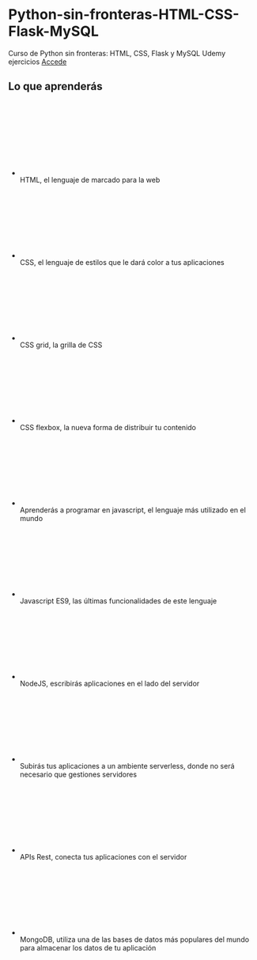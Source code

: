 # Python-sin-fronteras-HTML-CSS-Flask-MySQL
 Curso de Python sin fronteras: HTML, CSS, Flask y MySQL Udemy  ejercicios
<a href="https://www.udemy.com/course/python-sin-fronteras-html-css-mysql/">Accede</a>
<div class="clp-component-render"><span id="objective" class="in-page-offset-anchor"></span>
<div class="clp-component-render"><div class="ud-component--course-landing-page-udlite--whatwillyoulearn" data-component-props="{&quot;objectives&quot;:[&quot;HTML, el lenguaje de marcado para la web&quot;,&quot;CSS, el lenguaje de estilos que le dar\u00e1 color a tus aplicaciones&quot;,&quot;CSS grid, la grilla de CSS&quot;,&quot;CSS flexbox, la nueva forma de distribuir tu contenido&quot;,&quot;Aprender\u00e1s a programar en javascript, el lenguaje m\u00e1s utilizado en el mundo&quot;,&quot;Javascript ES9, las \u00faltimas funcionalidades de este lenguaje&quot;,&quot;NodeJS, escribir\u00e1s aplicaciones en el lado del servidor&quot;,&quot;Subir\u00e1s tus aplicaciones a un ambiente serverless, donde no ser\u00e1 necesario que gestiones servidores&quot;,&quot;APIs Rest, conecta tus aplicaciones con el servidor&quot;,&quot;MongoDB, utiliza una de las bases de datos m\u00e1s populares del mundo para almacenar los datos de tu aplicaci\u00f3n&quot;]}"><div class="what-you-will-learn--what-will-you-learn--mnJ5T"><h2 class="udlite-heading-xl what-you-will-learn--title--hropy">Lo que aprenderás</h2><div class="what-you-will-learn--content-spacing--3btHJ"><ul class="unstyled-list udlite-block-list what-you-will-learn--objectives-list--2cWZN"><li><div data-purpose="objective" class="udlite-block-list-item udlite-block-list-item-small udlite-block-list-item-tight udlite-block-list-item-neutral udlite-text-sm"><svg aria-hidden="true" focusable="false" class="udlite-icon udlite-icon-xsmall udlite-icon-color-neutral udlite-block-list-item-icon"><use xlink:href="#icon-tick"></use></svg><div class="udlite-block-list-item-content"><span class="what-you-will-learn--objective-item--ECarc">HTML, el lenguaje de marcado para la web</span></div></div></li><li><div data-purpose="objective" class="udlite-block-list-item udlite-block-list-item-small udlite-block-list-item-tight udlite-block-list-item-neutral udlite-text-sm"><svg aria-hidden="true" focusable="false" class="udlite-icon udlite-icon-xsmall udlite-icon-color-neutral udlite-block-list-item-icon"><use xlink:href="#icon-tick"></use></svg><div class="udlite-block-list-item-content"><span class="what-you-will-learn--objective-item--ECarc">CSS, el lenguaje de estilos que le dará color a tus aplicaciones</span></div></div></li><li><div data-purpose="objective" class="udlite-block-list-item udlite-block-list-item-small udlite-block-list-item-tight udlite-block-list-item-neutral udlite-text-sm"><svg aria-hidden="true" focusable="false" class="udlite-icon udlite-icon-xsmall udlite-icon-color-neutral udlite-block-list-item-icon"><use xlink:href="#icon-tick"></use></svg><div class="udlite-block-list-item-content"><span class="what-you-will-learn--objective-item--ECarc">CSS grid, la grilla de CSS</span></div></div></li><li><div data-purpose="objective" class="udlite-block-list-item udlite-block-list-item-small udlite-block-list-item-tight udlite-block-list-item-neutral udlite-text-sm"><svg aria-hidden="true" focusable="false" class="udlite-icon udlite-icon-xsmall udlite-icon-color-neutral udlite-block-list-item-icon"><use xlink:href="#icon-tick"></use></svg><div class="udlite-block-list-item-content"><span class="what-you-will-learn--objective-item--ECarc">CSS flexbox, la nueva forma de distribuir tu contenido</span></div></div></li><li><div data-purpose="objective" class="udlite-block-list-item udlite-block-list-item-small udlite-block-list-item-tight udlite-block-list-item-neutral udlite-text-sm"><svg aria-hidden="true" focusable="false" class="udlite-icon udlite-icon-xsmall udlite-icon-color-neutral udlite-block-list-item-icon"><use xlink:href="#icon-tick"></use></svg><div class="udlite-block-list-item-content"><span class="what-you-will-learn--objective-item--ECarc">Aprenderás a programar en javascript, el lenguaje más utilizado en el mundo</span></div></div></li><li><div data-purpose="objective" class="udlite-block-list-item udlite-block-list-item-small udlite-block-list-item-tight udlite-block-list-item-neutral udlite-text-sm"><svg aria-hidden="true" focusable="false" class="udlite-icon udlite-icon-xsmall udlite-icon-color-neutral udlite-block-list-item-icon"><use xlink:href="#icon-tick"></use></svg><div class="udlite-block-list-item-content"><span class="what-you-will-learn--objective-item--ECarc">Javascript ES9, las últimas funcionalidades de este lenguaje</span></div></div></li><li><div data-purpose="objective" class="udlite-block-list-item udlite-block-list-item-small udlite-block-list-item-tight udlite-block-list-item-neutral udlite-text-sm"><svg aria-hidden="true" focusable="false" class="udlite-icon udlite-icon-xsmall udlite-icon-color-neutral udlite-block-list-item-icon"><use xlink:href="#icon-tick"></use></svg><div class="udlite-block-list-item-content"><span class="what-you-will-learn--objective-item--ECarc">NodeJS, escribirás aplicaciones en el lado del servidor</span></div></div></li><li><div data-purpose="objective" class="udlite-block-list-item udlite-block-list-item-small udlite-block-list-item-tight udlite-block-list-item-neutral udlite-text-sm"><svg aria-hidden="true" focusable="false" class="udlite-icon udlite-icon-xsmall udlite-icon-color-neutral udlite-block-list-item-icon"><use xlink:href="#icon-tick"></use></svg><div class="udlite-block-list-item-content"><span class="what-you-will-learn--objective-item--ECarc">Subirás tus aplicaciones a un ambiente serverless, donde no será necesario que gestiones servidores</span></div></div></li><li><div data-purpose="objective" class="udlite-block-list-item udlite-block-list-item-small udlite-block-list-item-tight udlite-block-list-item-neutral udlite-text-sm"><svg aria-hidden="true" focusable="false" class="udlite-icon udlite-icon-xsmall udlite-icon-color-neutral udlite-block-list-item-icon"><use xlink:href="#icon-tick"></use></svg><div class="udlite-block-list-item-content"><span class="what-you-will-learn--objective-item--ECarc">APIs Rest, conecta tus aplicaciones con el servidor</span></div></div></li><li><div data-purpose="objective" class="udlite-block-list-item udlite-block-list-item-small udlite-block-list-item-tight udlite-block-list-item-neutral udlite-text-sm"><svg aria-hidden="true" focusable="false" class="udlite-icon udlite-icon-xsmall udlite-icon-color-neutral udlite-block-list-item-icon"><use xlink:href="#icon-tick"></use></svg><div class="udlite-block-list-item-content"><span class="what-you-will-learn--objective-item--ECarc">MongoDB, utiliza una de las bases de datos más populares del mundo para almacenar los datos de tu aplicación</span></div></div></li></ul></div></div></div></div></div>
